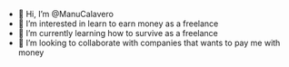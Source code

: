 - 👋 Hi, I’m @ManuCalavero
- 👀 I’m interested in learn to earn money as a freelance
- 🌱 I’m currently learning how to survive as a freelance
- 💞️ I’m looking to collaborate with companies that wants to pay me with money

<!---
ManuCalavero/ManuCalavero is a ✨ special ✨ repository because its `README.md` (this file) appears on your GitHub profile.
You can click the Preview link to take a look at your changes.
--->
